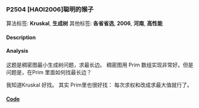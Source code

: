 
### P2504 [HAOI2006]聪明的猴子

算法标签: **Kruskal**, **生成树**
其他标签: **各省省选**, **2006**, **河南**, **高性能**

#### Description


#### Analysis

这题是稠密图最小生成树问题，求最长边。 稠密图用 Prim 数组实现非常好。但是问题是，在Prim 里面如何找最长边？ 

我知道Kruskal 好找。 其实 Prim里也很好找： 每次求权和改成求最大值就行了。

#### [Code](../../cpp/25/p2504.cpp)


